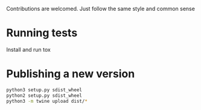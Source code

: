 Contributions are welcomed. Just follow the same style and common sense

# Running tests
Install and run tox

# Publishing a new version
```bash
python3 setup.py sdist_wheel
python2 setup.py sdist_wheel
python3 -m twine upload dist/*
```


